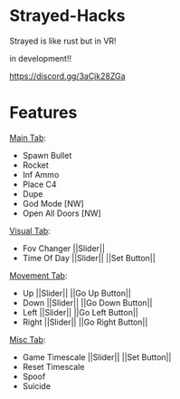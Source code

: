 # Strayed-Hacks
Strayed is like rust but in VR!

in development!!

https://discord.gg/3aCjk28ZGa


# Features

[Main Tab](https://raw.githubusercontent.com/official-notfishvr/Strayed-Hacks/main/Pics/Main.png): 

- Spawn Bullet
- Rocket
- Inf Ammo
- Place C4
- Dupe
- God Mode [NW]
- Open All Doors [NW]

[Visual Tab](https://raw.githubusercontent.com/official-notfishvr/Strayed-Hacks/main/Pics/Visual.png):

- Fov Changer ||Slider|| 
- Time Of Day  ||Slider||  ||Set Button||

[Movement Tab](https://raw.githubusercontent.com/official-notfishvr/Strayed-Hacks/main/Pics/Movement.png):

- Up ||Slider||  ||Go Up Button||
- Down ||Slider||  ||Go Down Button||
- Left  ||Slider||  ||Go Left Button||
- Right ||Slider||  ||Go Right Button||

[Misc Tab](https://raw.githubusercontent.com/official-notfishvr/Strayed-Hacks/main/Pics/Misc.png):

- Game Timescale ||Slider||  ||Set Button||
- Reset Timescale
- Spoof
- Suicide

